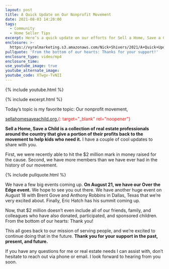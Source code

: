 ```yaml
---
layout: post
title: A Quick Update on Our Nonprofit Movement
date: 2021-08-03 14:20:00
tags:
  - Community
  - Home Seller Tips
excerpt: Here’s a quick update on our efforts for Sell a Home, Save a Child.
enclosure: >-
  https://vyralmarketing.s3.amazonaws.com/Nick+Shivers/2021/A+Quick+Update+on+Our+Nonprofit+Movement.mp4
pullquote: 'From the bottom of our hearts: Thanks for your support!'
enclosure_type: video/mp4
enclosure_time:
use_youtube_image: true
youtube_alternate_image:
youtube_code: XTwgv-TvNII
---
```

{% include youtube.html %}

{% include excerpt.html %}

Today’s topic is my favorite topic: Our nonprofit movement, <p style="color: #E31D1A;">[sellahomesaveachild.org.](https://www.sellahomesaveachild.org/){: target="_blank" rel="noopener"}&nbsp;</p>**Sell a Home, Save a Child is a collection of real estate professionals around the country that give a portion of their profits back to the movement to help kids who need it.** I have a couple of cool updates to share with you.

First, we were recently able to hit the $2 million mark in money raised for the cause. Second, we have more members than we have ever had in the history of our movement.

{% include pullquote.html %}

We have a few big events coming up. **On August 21, we have our Over the Edge event.** We hope to see you out there. We have another huge event on August 18 with Brent Gove and Anthony Robbins in Dallas, Texas that we’re very excited about. Finally, Eric Hatch has his summit coming up.

Now, that $2 million doesn’t even include all of our friends, family, and colleagues who have also donated, participated, and sponsored children. From the bottom of our hearts: Thank you\!

This all goes back to our mission of serving people, and we’re excited to continue doing that in the future. **Thank you for your support in the past, present, and future.&nbsp;**

If you have any questions for me or real estate needs I can assist with, don’t hesitate to reach out via phone or email. I look forward to hearing from you soon.
